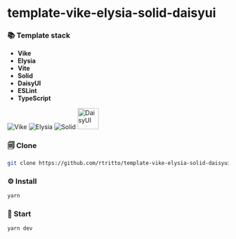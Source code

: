 # template-vike-elysia-solid-daisyui

### 📚 Template stack
- **Vike**
- **Elysia**
- **Vite**
- **Solid**
- **DaisyUI**
- **ESLint**
- **TypeScript**

![Vike](https://avatars.githubusercontent.com/u/86403530?s=48&v=4)
![Elysia](https://avatars.githubusercontent.com/u/119793569?s=48&v=4)
![Solid](https://avatars.githubusercontent.com/u/79226042?s=48)
<img src="https://raw.githubusercontent.com/saadeghi/daisyui-images/master/images/daisyui-logo/favicon-192.png" alt="DaisyUI" width="48" />

### 🗐 Clone
```sh
git clone https://github.com/rtritto/template-vike-elysia-solid-daisyui.git
```

### ⚙️ Install
```sh
yarn
```

### 🚀 Start
```sh
yarn dev
```